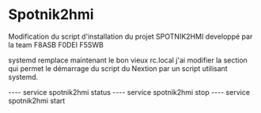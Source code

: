 # Spotnik2hmi
Modification du script d'installation du projet SPOTNIK2HMI developpé par la team F8ASB F0DEI F5SWB

systemd remplace maintenant le bon vieux rc.local j'ai modifier 
la section qui permet le démarrage du script du Nextion par un
script utilisant systemd.

---- service spotnik2hmi status
---- service spotnik2hmi stop
---- service spotnik2hmi start

